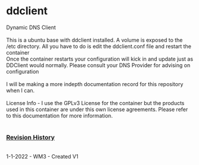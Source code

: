 # ddclient
Dynamic DNS Client
<br><br>
This is a ubuntu base with ddclient installed. A volume is exposed to the /etc directory. All you have to do is edit the ddclient.conf file and restart the container<br>
Once the container restarts your configuration will kick in and update just as DDClient would normally. Please consult your DNS Provider for advising on configuration<br>
<br>
I will be making a more indepth documentation record for this repository when I can.
<br>
<br>
License Info - I use the GPLv3 License for the container but the products used in this container are under this own license agreements. Please refer to this documentation for more information.
<br>
<br>
<h3><b><u>Revision History</b></u></h3><br>
1-1-2022 - WM3 - Created V1